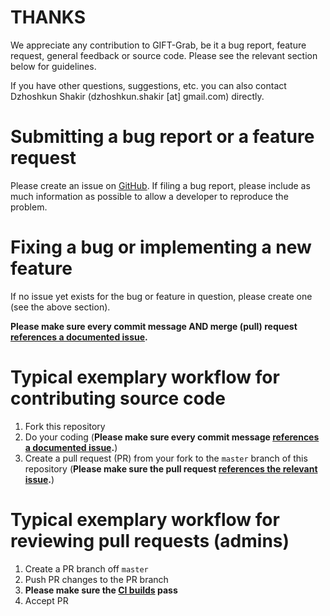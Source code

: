 # THANKS

We appreciate any contribution to GIFT-Grab, be it a bug report, feature request, general feedback or source code.
Please see the relevant section below for guidelines.

If you have other questions, suggestions, etc. you can also contact Dzhoshkun Shakir (dzhoshkun.shakir [at] gmail.com) directly.


# Submitting a bug report or a feature request

Please create an issue on [GitHub][gh].
If filing a bug report, please include as much information as possible to allow a developer to reproduce the problem.

[gh]: https://github.com/gift-surg/GIFT-Grab/issues


# Fixing a bug or implementing a new feature

If no issue yet exists for the bug or feature in question, please create one (see the above section).

**Please make sure every commit message AND merge (pull) request [references a documented issue][rdi].**

[rdi]: https://help.github.com/articles/autolinked-references-and-urls/#issues-and-pull-requests


# Typical exemplary workflow for contributing source code

1. Fork this repository
2. Do your coding (**Please make sure every commit message [references a documented issue][rdi].**)
3. Create a pull request (PR) from your fork to the `master` branch of this repository (**Please make sure the pull request [references the relevant issue][rdi].**)

# Typical exemplary workflow for reviewing pull requests (admins)

1. Create a PR branch off `master`
2. Push PR changes to the PR branch
3. **Please make sure the [CI builds][ci] pass**
3. Accept PR

[ci]: https://gitlab.com/gift-surg/GIFT-Grab/pipelines
